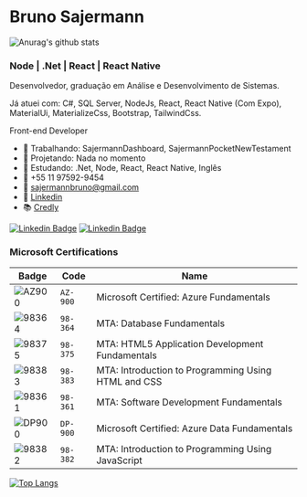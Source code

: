 

<!--
### Hi there 👋
**sajermann/sajermann** is a ✨ _special_ ✨ repository because its `README.md` (this file) appears on your GitHub profile.

Here are some ideas to get you started:

- 🔭 I’m currently working on ...
- 🌱 I’m currently learning ...
- 👯 I’m looking to collaborate on ...
- 🤔 I’m looking for help with ...
- 💬 Ask me about ...
- 📫 How to reach me: ...
- 😄 Pronouns: ...
- ⚡ Fun fact: ...
-->
# Bruno Sajermann

![Anurag's github stats](https://github-readme-stats.vercel.app/api?username=sajermann&show_icons=true&theme=radical)

### Node | .Net | React | React Native

Desenvolvedor, graduação em Análise e Desenvolvimento de Sistemas.

Já atuei com: C#, SQL Server, NodeJs, React, React Native (Com Expo), MaterialUi, MaterializeCss, Bootstrap, TailwindCss.

Front-end Developer

- 🔭 Trabalhando: SajermannDashboard, SajermannPocketNewTestament 
- 💭 Projetando: Nada no momento
- 🌱 Estudando: .Net, Node, React, React Native, Inglês
- :iphone: +55 11 97592-9454
- 💬 sajermannbruno@gmail.com
- :briefcase: [Linkedin](linkedin.com/in/devbrunosajermann)
- 📚 [Credly](https://www.credly.com/users/bruno-sajermann.d21dd6c6/badges)

[![Linkedin Badge](https://img.shields.io/badge/linkedin-%230077B5.svg?&style=for-the-badge&logo=linkedin&logoColor=white&link=https://www.linkedin.com/in/devsajermann)](https://www.linkedin.com/in/devbrunosajermann) [![Linkedin Badge](https://img.shields.io/badge/WHATSAPP-%2325D366.svg?&style=for-the-badge&logo=whatsapp&logoColor=white&link=https://wa.me/11975929454?text=sua%20mensagem)](https://wa.me/5511975929454?text=sua%20mensagem)

### Microsoft Certifications
|Badge|Code|Name|
|----------------|-------------------------------|-----------------------------|
|![AZ900](https://lh3.googleusercontent.com/pw/AM-JKLWOYdzMt54k6_v5SuLTfV-POTCtA2K2eQzT3pNNyAwsKJ1v2HQZLp-SKNM9puXsUNNWyX6RZickwPdSyGVJrbW4zEUGmVGD5Iy1Nd4UfDhrYzuXT7IjqrsSF4Ib5WQ3L0wL0edma6zA383j1fI5rfN9=s100-no?authuser=0)|`AZ-900`|Microsoft Certified: Azure Fundamentals|
|![98364](https://lh3.googleusercontent.com/pw/AM-JKLVvqDoIgcPof0Jxuvgm_l0iUosATfTSb7I8BgLm-7nHGv6dvFnPnwfhDrJ78gjMLY7z_pptUom0YxDUiUH3-gXSXkvyqUqUlCcTF4KioB5nMkFJbN7I1zXYYbkE6VTs-7hXFQy_ulwUz5ThPM5G16U4=s100-no?authuser=0)|`98-364`|MTA: Database Fundamentals|
|![98375](https://lh3.googleusercontent.com/pw/AM-JKLVx_6718pq0Xfj-EDpDwE1nmnpDH6efYf4R_M6wqbE50eLYynEsRNaVltyIxNapFelcjCfKncc6FIuuR6iH7A1HDXLK1G0u8bB1sRBZ8P2f8Tb24aSNNzwIOiR67d3ml6z4V1g-Nwxevn--VZ09xxIp=s100-no?authuser=0)|`98-375`|MTA: HTML5 Application Development Fundamentals|
|![98383](https://lh3.googleusercontent.com/pw/AM-JKLXBW1rzjdeypRP93ipZAgrkXKRYt_9HdlpgKroI1jvVXfKEZXCdh29BXWFVeUjcNOmx9HR0DtpAV8odHJd_1SGf1Qt1YyeFN3XFkG96DXcFmdxJ5ti1w30H-_exLf9WP7xTY_hH0ZOXONe3hE7RVjpQ=s100-no?authuser=0)|`98-383`|MTA: Introduction to Programming Using HTML and CSS|
|![98361](https://lh3.googleusercontent.com/pw/AM-JKLVqXcMuGxtgGferuaQcupomzYK84LNcIY86Zlz8TyGv9G-8qTRauzxQRXJNoOWK8Gg96-szeeEAfr06STxP6H243SyT_Y-dL-xaXZhhRFtGtAcPck9cMI1GUkLib6ba9BH8C-ozuvHSyLyR8VleB9dC=s100-no?authuser=0)|`98-361`|MTA: Software Development Fundamentals|
|![DP900](https://lh3.googleusercontent.com/pw/AM-JKLXHgFogVZqHQhqnwxL1iXhm_qG4yOUd5nnVt3teDbHN4MZWQV9zQR5Q_iN1A6PSFVs8wxxob_uk1AmVci0nRrPzA1qzBHkN3l5yfNDtMFZtAiT1VzQDpFN5KscSkP-zo6meVlc4KYXqir_S8NFudq79=s100-no?authuser=0)|`DP-900`|Microsoft Certified: Azure Data Fundamentals|
|![98382](https://lh3.googleusercontent.com/pw/AM-JKLVyLlETdTz7aC128claRgu2Ls1lXhC6jwdgPhbOIfpukb9nQEs74bJB0hcVhcCzLqKkmI3GdstQFLJnOMVdNnsVVZ9fRJYqYIdtrYu1YS8jjtJxuoycEqL2zHyZ_fH5TLFpgwB4ajj-gsg4XPen2cqu=s100-no?authuser=0)|`98-382`|MTA: Introduction to Programming Using JavaScript|

[![Top Langs](https://github-readme-stats.vercel.app/api/top-langs/?username=sajermann&show_icons=true&theme=radical)](https://github.com/anuraghazra/github-readme-stats)
